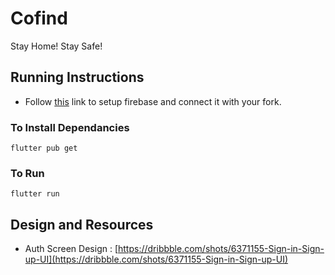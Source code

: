 # Cofind

Stay Home! Stay Safe! 

## Running Instructions 

- Follow [this](https://firebase.google.com/docs/flutter/setup) link to setup firebase and connect it with your fork.
  
### To Install Dependancies 
  `flutter pub get`
  
### To Run 
  `flutter run` 

## Design and Resources 
- Auth Screen Design   : [https://dribbble.com/shots/6371155-Sign-in-Sign-up-UI](https://dribbble.com/shots/6371155-Sign-in-Sign-up-UI)     
